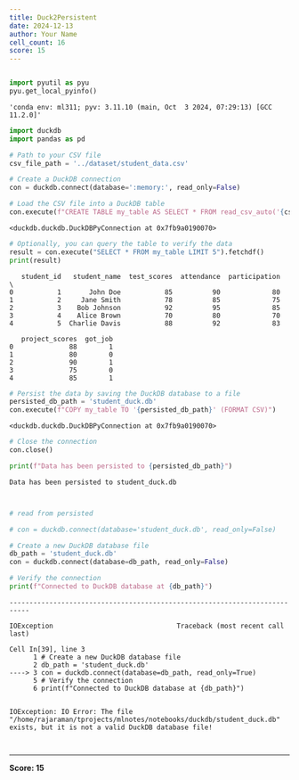 ```yaml
---
title: Duck2Persistent
date: 2024-12-13
author: Your Name
cell_count: 16
score: 15
---
```


```python

```


```python
import pyutil as pyu
pyu.get_local_pyinfo()
```




    'conda env: ml311; pyv: 3.11.10 (main, Oct  3 2024, 07:29:13) [GCC 11.2.0]'




```python
import duckdb
import pandas as pd
```


```python
# Path to your CSV file
csv_file_path = '../dataset/student_data.csv'
```


```python
# Create a DuckDB connection
con = duckdb.connect(database=':memory:', read_only=False)
```


```python
# Load the CSV file into a DuckDB table
con.execute(f"CREATE TABLE my_table AS SELECT * FROM read_csv_auto('{csv_file_path}')")
```




    <duckdb.duckdb.DuckDBPyConnection at 0x7fb9a0190070>




```python
# Optionally, you can query the table to verify the data
result = con.execute("SELECT * FROM my_table LIMIT 5").fetchdf()
print(result)
```

       student_id   student_name  test_scores  attendance  participation  \
    0           1       John Doe           85          90             80   
    1           2     Jane Smith           78          85             75   
    2           3    Bob Johnson           92          95             85   
    3           4    Alice Brown           70          80             70   
    4           5  Charlie Davis           88          92             83   
    
       project_scores  got_job  
    0              88        1  
    1              80        0  
    2              90        1  
    3              75        0  
    4              85        1  



```python
# Persist the data by saving the DuckDB database to a file
persisted_db_path = 'student_duck.db'
con.execute(f"COPY my_table TO '{persisted_db_path}' (FORMAT CSV)")
```




    <duckdb.duckdb.DuckDBPyConnection at 0x7fb9a0190070>




```python
# Close the connection
con.close()
```


```python
print(f"Data has been persisted to {persisted_db_path}")
```

    Data has been persisted to student_duck.db



```python

```


```python

```


```python
# read from persisted

# con = duckdb.connect(database='student_duck.db', read_only=False)
```


```python
# Create a new DuckDB database file
db_path = 'student_duck.db'
con = duckdb.connect(database=db_path, read_only=False)

# Verify the connection
print(f"Connected to DuckDB database at {db_path}")
```


    ---------------------------------------------------------------------------

    IOException                               Traceback (most recent call last)

    Cell In[39], line 3
          1 # Create a new DuckDB database file
          2 db_path = 'student_duck.db'
    ----> 3 con = duckdb.connect(database=db_path, read_only=True)
          5 # Verify the connection
          6 print(f"Connected to DuckDB database at {db_path}")


    IOException: IO Error: The file "/home/rajaraman/tprojects/mlnotes/notebooks/duckdb/student_duck.db" exists, but it is not a valid DuckDB database file!



```python

```


```python

```


---
**Score: 15**